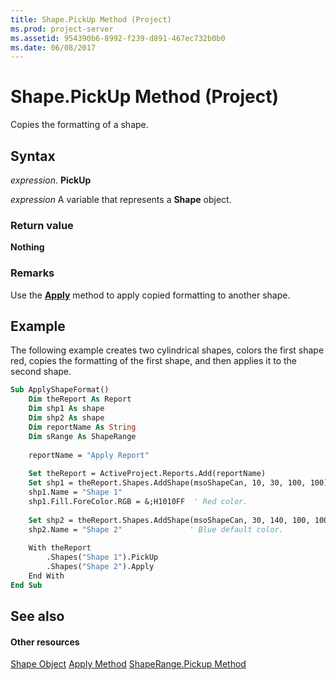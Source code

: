 ```yaml
---
title: Shape.PickUp Method (Project)
ms.prod: project-server
ms.assetid: 954390b6-8992-f239-d891-467ec732b0b0
ms.date: 06/08/2017
---
```



# Shape.PickUp Method (Project)
Copies the formatting of a shape.

## Syntax

 _expression_. **PickUp**

 _expression_ A variable that represents a **Shape** object.


### Return value

 **Nothing**


### Remarks

Use the  **[Apply](Project.shape.apply.md)** method to apply copied formatting to another shape.


## Example

The following example creates two cylindrical shapes, colors the first shape red, copies the formatting of the first shape, and then applies it to the second shape.


```vb
Sub ApplyShapeFormat()
    Dim theReport As Report
    Dim shp1 As shape
    Dim shp2 As shape
    Dim reportName As String
    Dim sRange As ShapeRange
    
    reportName = "Apply Report"
    
    Set theReport = ActiveProject.Reports.Add(reportName)
    Set shp1 = theReport.Shapes.AddShape(msoShapeCan, 10, 30, 100, 100)
    shp1.Name = "Shape 1"
    shp1.Fill.ForeColor.RGB = &;H1010FF  ' Red color.
    
    Set shp2 = theReport.Shapes.AddShape(msoShapeCan, 30, 140, 100, 100)
    shp2.Name = "Shape 2"               ' Blue default color.
    
    With theReport
        .Shapes("Shape 1").PickUp
        .Shapes("Shape 2").Apply
    End With
End Sub
```


## See also


#### Other resources


[Shape Object](Project.shape.md)
[Apply Method](Project.shape.apply.md)
[ShapeRange.Pickup Method](shaperange-pickup-method-project.md)
